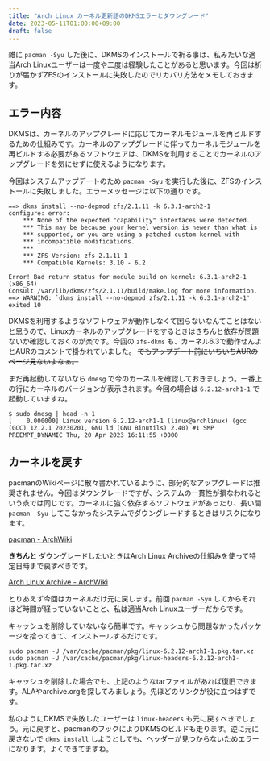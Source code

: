 ```yaml
---
title: "Arch Linux カーネル更新語のDKMSエラーとダウングレード"
date: 2023-05-11T01:00:00+09:00
draft: false
---
```


雑に `pacman -Syu` した後に、DKMSのインストールで祈る事は、私みたいな適当Arch Linuxユーザーは一度や二度は経験したことがあると思います。今回は祈りが届かずZFSのインストールに失敗したのでリカバリ方法をメモしておきます。

## エラー内容
DKMSは、カーネルのアップグレードに応じてカーネルモジュールを再ビルドするための仕組みです。カーネルのアップグレードに伴ってカーネルモジュールを再ビルドする必要があるソフトウェアは、DKMSを利用することでカーネルのアップグレードを気にせずに使えるようになります。

今回はシステムアップデートのため `pacman -Syu` を実行した後に、ZFSのインストールに失敗しました。エラーメッセージは以下の通りです。
```
==> dkms install --no-depmod zfs/2.1.11 -k 6.3.1-arch2-1
configure: error:
    *** None of the expected "capability" interfaces were detected.
    *** This may be because your kernel version is newer than what is
    *** supported, or you are using a patched custom kernel with
    *** incompatible modifications.
    ***
    *** ZFS Version: zfs-2.1.11-1
    *** Compatible Kernels: 3.10 - 6.2

Error! Bad return status for module build on kernel: 6.3.1-arch2-1 (x86_64)
Consult /var/lib/dkms/zfs/2.1.11/build/make.log for more information.
==> WARNING: `dkms install --no-depmod zfs/2.1.11 -k 6.3.1-arch2-1' exited 10
```

DKMSを利用するようなソフトウェアが動作しなくて困らないなんてことはないと思うので、Linuxカーネルのアップグレードをするときはきちんと依存が問題ないか確認しておくのが楽です。今回の `zfs-dkms` も、カーネル6.3で動作せんよとAURのコメントで掛かれていました。 ~~でもアップデート前にいちいちAURのページ見ないよなぁ。~~

まだ再起動してないなら `dmesg` で今のカーネルを確認しておきましょう。一番上の行にカーネルのバージョンが表示されます。今回の場合は `6.2.12-arch1-1` で起動していますね。
```
$ sudo dmesg | head -n 1
[    0.000000] Linux version 6.2.12-arch1-1 (linux@archlinux) (gcc (GCC) 12.2.1 20230201, GNU ld (GNU Binutils) 2.40) #1 SMP PREEMPT_DYNAMIC Thu, 20 Apr 2023 16:11:55 +0000
```

## カーネルを戻す

pacmanのWikiページに散々書かれているように、部分的なアップグレードは推奨されません。今回はダウングレードですが、システムの一貫性が損なわれるという点では同じです。カーネルに強く依存するソフトウェアがあったり、長い間 `pacman -Syu` してこなかったシステムでダウングレードするときはリスクになります。

[pacman - ArchWiki](https://wiki.archlinux.jp/index.php/Pacman#.E9.83.A8.E5.88.86.E7.9A.84.E3.81.AA.E3.82.A2.E3.83.83.E3.83.97.E3.82.B0.E3.83.AC.E3.83.BC.E3.83.89.E3.81.AF.E3.82.B5.E3.83.9D.E3.83.BC.E3.83.88.E3.81.95.E3.82.8C.E3.81.A6.E3.81.84.E3.81.BE.E3.81.9B.E3.82.93)

**きちんと** ダウングレードしたいときはArch Linux Archiveの仕組みを使って特定日時まで戻すべきです。

[Arch Linux Archive - ArchWiki](https://wiki.archlinux.jp/index.php/Arch_Linux_Archive#.E7.89.B9.E5.AE.9A.E3.81.AE.E6.97.A5.E6.99.82.E3.81.BE.E3.81.A7.E5.85.A8.E3.81.A6.E3.81.AE.E3.83.91.E3.83.83.E3.82.B1.E3.83.BC.E3.82.B8.E3.82.92.E3.83.AA.E3.82.B9.E3.83.88.E3.82.A2.E3.81.99.E3.82.8B.E6.96.B9.E6.B3.95)

とりあえず今回はカーネルだけ元に戻します。前回 `pacman -Syu` してからそれほど時間が経っていないことと、私は適当Arch Linuxユーザーだからです。

キャッシュを削除していないなら簡単です。キャッシュから問題なかったパッケージを拾ってきて、インストールするだけです。

```
sudo pacman -U /var/cache/pacman/pkg/linux-6.2.12-arch1-1.pkg.tar.xz
sudo pacman -U /var/cache/pacman/pkg/linux-headers-6.2.12-arch1-1.pkg.tar.xz
```

キャッシュを削除した場合でも、上記のようなtarファイルがあれば復旧できます。ALAやarchive.orgを探してみましょう。先ほどのリンクが役に立つはずです。

私のようにDKMSで失敗したユーザーは `linux-headers` も元に戻すべきでしょう。元に戻すと、pacmanのフックによりDKMSのビルドも走ります。逆に元に戻さないで `dkms install` しようとしても、ヘッダーが見つからないためエラーになります。よくできてますね。


